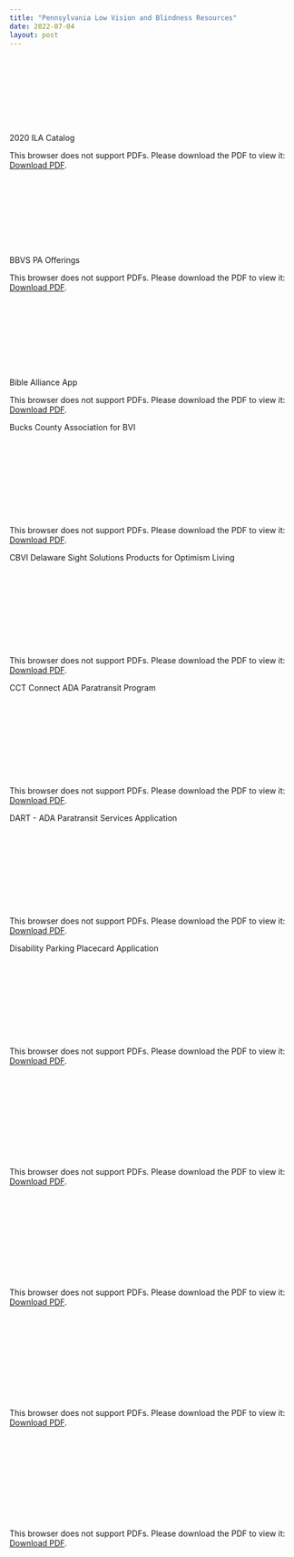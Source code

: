 ```yaml
---
title: "Pennsylvania Low Vision and Blindness Resources"
date: 2022-07-04
layout: post
---
```

2020 ILA Catalog
<object data="http://patrickandrade.me/assets/2020_ILA_Full_Catalog.pdf" type="application/pdf" width="700px" height="700px">
    <embed src="http://patrickandrade.me/assets/2020_ILA_Full_Catalog.pdf">
        <p>This browser does not support PDFs. Please download the PDF to view it: <a href="http://patrickandrade.me/assets/2020_ILA_Full_Catalog">Download PDF</a>.</p>
    </embed>
</object>

BBVS PA Offerings
<object data="http://patrickandrade.me/assets/BBVS PA Offerings.pdf" type="application/pdf" width="700px" height="700px">
    <embed src="http://patrickandrade.me/assets/BBVS PA Offerings.pdf">
        <p>This browser does not support PDFs. Please download the PDF to view it: <a href="http://patrickandrade.me/assets/BBVS PA Offerings">Download PDF</a>.</p>
    </embed>
</object>

Bible Alliance App
<object data="http://patrickandrade.me/assets/Bible Alliance App.pdf" type="application/pdf" width="700px" height="700px">
    <embed src="http://patrickandrade.me/assets/Bible Allicance App.pdf">
        <p>This browser does not support PDFs. Please download the PDF to view it: <a href="http://patrickandrade.me/assets/Bible Alliance App">Download PDF</a>.</p>
    </embed>
</object>

Bucks County Association for BVI
<object data="http://patrickandrade.me/assets/Bucks County Association for BVI.pdf" type="application/pdf" width="700px" height="700px">
    <embed src="http://patrickandrade.me/assets/Bucks County Association for BVI.pdf">
        <p>This browser does not support PDFs. Please download the PDF to view it: <a href="http://patrickandrade.me/assets/Bucks County Association for BVI">Download PDF</a>.</p>
    </embed>
</object>

CBVI Delaware Sight Solutions Products for Optimism Living
<object data="http://patrickandrade.me/assets/CBVI Delaware Sight Solutions Products for Optimism Living.pdf" type="application/pdf" width="700px" height="700px">
    <embed src="http://patrickandrade.me/assets/CBVI Delaware Sight Solutions Products for Optimism Living.pdf">
        <p>This browser does not support PDFs. Please download the PDF to view it: <a href="http://patrickandrade.me/assets/CBVI Delaware Sight Solutions Products for Optimism Living.pdf">Download PDF</a>.</p>
    </embed>
</object>

CCT Connect ADA Paratransit Program
<object data="http://patrickandrade.me/assets/CCT Connect ADA Paratransit Program.pdf" type="application/pdf" width="700px" height="700px">
    <embed src="http://patrickandrade.me/assets/CCT Connect ADA Paratransit Program.pdf">
        <p>This browser does not support PDFs. Please download the PDF to view it: <a href="http://patrickandrade.me/assets/CCT Connect ADA Paratransit Program.pdf">Download PDF</a>.</p>
    </embed>
</object>

DART - ADA Paratransit Services Application
<object data="http://patrickandrade.me/assets/DART - ADA Paratransit Services App.pdf" type="application/pdf" width="700px" height="700px">
    <embed src="http://patrickandrade.me/assets/DART - ADA Paratransit Services App.pdf">
        <p>This browser does not support PDFs. Please download the PDF to view it: <a href="http://patrickandrade.me/assets/DART - ADA Paratransit Services App.pdf">Download PDF</a>.</p>
    </embed>
</object>

Disability Parking Placecard Application
<object data="http://patrickandrade.me/assets/Disability Parking Placecard App.pdf" type="application/pdf" width="700px" height="700px">
    <embed src="http://patrickandrade.me/assets/Disability Parking Placecard App.pdf">
        <p>This browser does not support PDFs. Please download the PDF to view it: <a href="http://patrickandrade.me/assets/Disability Parking Placecard App.pdf">Download PDF</a>.</p>
    </embed>
</object>

<object data="http://patrickandrade.me/assets/Disability Rights PA Office Info.pdf" type="application/pdf" width="700px" height="700px">
    <embed src="http://patrickandrade.me/assets/Disability Rights PA Office Info.pdf">
        <p>This browser does not support PDFs. Please download the PDF to view it: <a href="http://patrickandrade.me/assets/Disability Rights PA Office Info.pdf">Download PDF</a>.</p>
    </embed>
</object>

<object data="http://patrickandrade.me/assets/Elgibility and Requirements for Penn Parking Placecards .pdf" type="application/pdf" width="700px" height="700px">
    <embed src="http://patrickandrade.me/assets/Elgibility and Requirements for Penn Parking Placecards .pdf">
        <p>This browser does not support PDFs. Please download the PDF to view it: <a href="http://patrickandrade.me/assets/Elgibility and Requirements for Penn Parking Placecards .pdf">Download PDF</a>.</p>
    </embed>
</object>

<object data="http://patrickandrade.me/assets/Jewish Heritage For the Blind.pdf" type="application/pdf" width="700px" height="700px">
    <embed src="http://patrickandrade.me/assets/Jewish Heritage For the Blind.pdf">
        <p>This browser does not support PDFs. Please download the PDF to view it: <a href="http://patrickandrade.me/assets/Jewish Heritage For the Blind.pdf">Download PDF</a>.</p>
    </embed>
</object>

<object data="http://patrickandrade.me/assets/LP Bible App.pdf" type="application/pdf" width="700px" height="700px">
    <embed src="http://patrickandrade.me/assets/LP Bible App.pdf">
        <p>This browser does not support PDFs. Please download the PDF to view it: <a href="http://patrickandrade.me/assets/LP Bible App.pdf">Download PDF</a>.</p>
    </embed>
</object>
